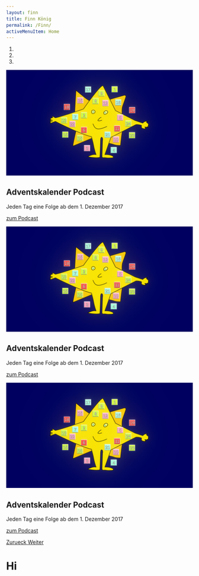 ```yaml
---
layout: finn
title: Finn König
permalink: /Finn/
activeMenuItem: Home
---
```

<div id="myCarousel" class="cFull carousel slide" data-ride="carousel">
        <ol class="carousel-indicators">
          <li data-target="#myCarousel" data-slide-to="0" class="active"></li>
          <li data-target="#myCarousel" data-slide-to="1" class=""></li>
          <li data-target="#myCarousel" data-slide-to="2" class=""></li>
        </ol>
        <div class="carousel-inner">
            <div class="carousel-item  active" >
            <img class="sl3 d-block w-100" src="/src/img/adventstern.jpg" alt="Adventskalender Podcast">
            <div class="container">
              <div class="carousel-caption text-right">
                 <div class="normalDevices d-none d-sm-block">
                  <h2>Adventskalender Podcast</h2>
                  <p>Jeden Tag eine Folge ab dem 1. Dezember 2017</p>
                 </div>
                <p><a class="btn btn-sm btn-primary" href="/Finn/advent/" role="button">zum Podcast</a></p>
              </div>
            </div>
          </div>
            <div class="carousel-item">
            <img class="sl1 d-block w-100" src="/src/img/adventstern.jpg" alt="Adventskalender Podcast">
            <div class="container">
              <div class="carousel-caption text-right">
                <h2>Adventskalender Podcast</h2>
                      <p>Jeden Tag eine Folge ab dem 1. Dezember 2017</p>
                <p><a class="btn btn-sm btn-primary" href="/Finn/advent/" role="button">zum Podcast</a></p>
              </div>
            </div>
          </div>
            <div class="carousel-item">
            <img class="sl2 d-block w-100" src="/src/img/adventstern.jpg" alt="Adventskalender Podcast">
            <div class="container">
              <div class="carousel-caption text-right">
                <h2>Adventskalender Podcast</h2>
                      <p>Jeden Tag eine Folge ab dem 1. Dezember 2017</p>
                <p><a class="btn btn-sm btn-primary" href="/Finn/advent/" role="button">zum Podcast</a></p>
              </div>
            </div>
          </div>
        </div>
        <a class="carousel-control-prev" href="#myCarousel" role="button" data-slide="prev">
          <span class="carousel-control-prev-icon" aria-hidden="true"></span>
          <span class="sr-only">Zurueck</span>
        </a>
        <a class="carousel-control-next" href="#myCarousel" role="button" data-slide="next">
          <span class="carousel-control-next-icon" aria-hidden="true"></span>
          <span class="sr-only">Weiter</span>
     </a>
 </div>


# Hi





<br><br>
